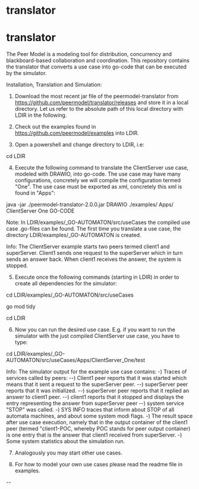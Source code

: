 # translator 
# translator 
The Peer Model is a modeling tool for distribution, concurrency and blackboard-based collaboration and coordination.
This repository contains the translator that converts a use case into go-code that can be executed by the simulator.

Installation, Translation and Simulation:

1) Download the most recent jar file of the peermodel-translator from https://github.com/peermodel/translator/releases and store it in a local directory. Let us refer to the absolute path of this local directory with LDIR in the following.

2) Check out the examples found in https://github.com/peermodel/examples into LDIR.

3) Open a powershell and change directory to LDIR, i.e:

  cd LDIR

4) Execute the following command to translate the ClientServer use case, modeled with DRAWIO, into go-code. The use case may have many configurations, concretely we will compile the configuration termed "One". The use case must be exported as xml, concretely this xml is found in "Apps":  

  java -jar ./peermodel-translator-2.0.0.jar DRAWIO ./examples/ Apps/ ClientServer One GO-CODE
  
  Note: In LDIR/examples/_GO-AUTOMATON/src/useCases the compiled use case .go-files can be found. The first time you translate a use case, the directory LDIR/examples/_GO-AUTOMATON is created.
  
  Info: The ClientServer example starts two peers termed client1 and superServer. Client1 sends one request to the superServer which in turn sends an answer back. When client1 receives the answer, the system is stopped.

5) Execute once the following commands (starting in LDIR) in order to create all dependencies for the simulator:

  cd LDIR/examples/_GO-AUTOMATON/src/useCases
  
  go mod tidy
  
  cd LDIR

6) Now you can run the desired use case. E.g. if you want to run the simulator with the just compiled ClientServer use case, you have to type:

  cd LDIR/examples/_GO-AUTOMATON/src/useCases/Apps/ClientServer_One/test
  
  Info: The simulator output for the example use case contains:
  -) Traces of services called by peers:
  --) Client1 peer reports that it was started which means that it sent a request to the superServer peer.
  --) superServer peer reports that it was initialized.
  --) superServer peer reports that it replied an answer to client1 peer.
  --) client1 reports that it stopped and displays the entry representing the answer from superServer peer
  --) system service "STOP" was called.
  -) SYS INFO traces that inform about STOP of all automata machines, and about some system modi flags.
  -) The result space after use case execution, namely that in the output container of the client1 peer (termed "client1-POC, whereby POC stands for peer output container) is one entry that is the answer that client1 received from superServer.
  -) Some system statistics about the simulation run.
	
7) Analogously you may start other use cases.
	
8) For how to model your own use cases please read the readme file in examples.

--
